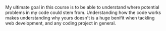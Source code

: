 My ultimate goal in this course is to be able to understand where potential problems in my code could stem from. Understanding how the code works makes understanding why yours doesn't is a huge benifit when tackling web development, and any coding project in general.
